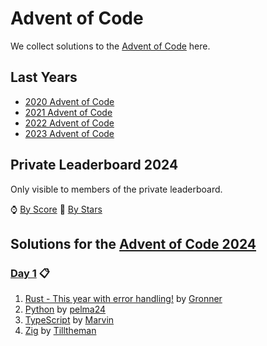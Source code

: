 # Advent of Code

We collect solutions to the [Advent of Code](https://adventofcode.com/) here.

## Last Years

- [2020 Advent of Code](2020.md)
- [2021 Advent of Code](2021.md)
- [2022 Advent of Code](2022.md)
- [2023 Advent of Code](2023.md)

## Private Leaderboard 2024

Only visible to members of the private leaderboard.

⌚ [By Score](https://adventofcode.com/2024/leaderboard/private/view/635843?order=local_score)
🌟 [By Stars](https://adventofcode.com/2024/leaderboard/private/view/635843?order=stars)

## Solutions for the [Advent of Code 2024](https://adventofcode.com/2024)

### [Day 1](https://adventofcode.com/2024/day/1) 📋

1. [Rust - This year with error
   handling!](https://github.com/Gronner/aoc-2024/blob/master/src/day1/mod.rs) by [Gronner]
1. [Python](https://github.com/pelma24/AdventOfCode/blob/master/2024/day1.py) by [pelma24]
1. [TypeScript](https://github.com/wrngwrld/advent-of-code/blob/master/aoc2024/src/day01/index.ts) by [Marvin]
1. [Zig](https://github.com/Tilltheman/AoC24/tree/main/day1) by [Tilltheman]


[Gronner]: https://github.com/Gronner
[pelma24]: https://github.com/pelma24
[Marvin]: https://github.com/wrngwrld
[Tilltheman]: https://github.com/Tilltheman
